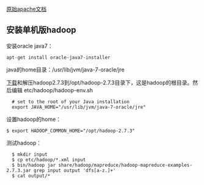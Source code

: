 [原始apache文档](http://hadoop.apache.org/docs/current/hadoop-project-dist/hadoop-common/SingleCluster.html)

## 安装单机版hadoop
安装oracle java7：
``` 
apt-get install oracle-java7-installer
```
java的home目录：/usr/lib/jvm/java-7-oracle/jre

[下载](http://apache.fayea.com/hadoop/common/hadoop-2.7.3/hadoop-2.7.3.tar.gz)和解压hadoop2.7.3到/opt/hadoop-2.7.3目录下，这是hadoop的根目录。然后编辑 etc/hadoop/hadoop-env.sh
```
  # set to the root of your Java installation
  export JAVA_HOME="/usr/lib/jvm/java-7-oracle/jre"
```
设置hadoop的home：
```
$ export HADOOP_COMMON_HOME="/opt/hadoop-2.7.3"
```
测试hadoop：
```
  $ mkdir input
  $ cp etc/hadoop/*.xml input
  $ bin/hadoop jar share/hadoop/mapreduce/hadoop-mapreduce-examples-2.7.3.jar grep input output 'dfs[a-z.]+'
  $ cat output/*
```